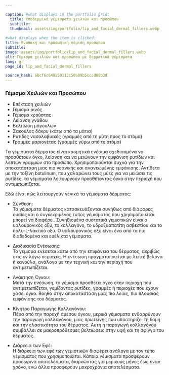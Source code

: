 ```yaml
---

caption: #what displays in the portfolio grid:
  title: Υποδερμικά γέμισματα χειλιών και προσώπου
  subtitle: 
  thumbnail: assets/img/portfolio/lip_and_facial_dermal_fillers.webp
  
#what displays when the item is clicked:
title: Ενυπακή και προσωπική γέμιση προσώπου
subtitle: 
image: assets/img/portfolio/lip_and_facial_dermal_fillers.webp
alt: Γέμισμα χειλιών και προσώπου με δερματικά γέμισματα
lang: gr
page_id: lip_and_facial_dermal_fillers

source_hash: 6bcf6c649a50113c50a89b5cccd08b3d
---
```

### Γέμισμα Χειλιών και Προσώπου
- Επέκταση χειλιών
- Γέμισμα ρινός
- Γέμισμα κρούστας
- Λείανση γνάθου
- Βελτίωση μάγουλων
- Σακούλες δάκρυ (κάτω από τα μάτια)
- Ρυτίδες νασολαβιακές (γραμμές από τη μύτη προς το στόμα)
- Γραμμές μαριονέτας (γραμμές γύρω από το στόμα)

Τα γέμισματα δέρματος είναι κοσμητικά ενέσιμα σχεδιασμένα να προσθέτουν όγκο, λείανση και να μειώνουν την εμφάνιση ρυτίδων και λεπτών γραμμών στο πρόσωπο. Χρησιμοποιούνται συχνά για την αποκατάσταση μιας πιο νεανικής και ανανεωμένης εμφάνισης. Αντίθετα με την τοξίνη botulinum, που χαλαρώνει τους μύες για να μειώσει τις ρυτίδες, τα γέμισματα λειτουργούν προσθέτοντας όγκο στην περιοχή που αντιμετωπίζεται.

Εδώ είναι πώς λειτουργούν γενικά τα γέμισματα δέρματος:
- Σύνθεση:  
  Τα γέμισματα δέρματος κατασκευάζονται συνήθως από διάφορες ουσίες και ο συγκεκριμένος τύπος γέμισματος που χρησιμοποιείται μπορεί να διαφέρει. Συνηθισμένα συστατικά γεμιστικών είναι ο υαλουρονικός οξύ, το κολλαγόνο, το υδροξυαπατίτη ασβεστίου και το πολυ-L-λακτικό οξύ. Ο υαλουρονικός οξύ είναι ένα από τα πιο διαδεδομένα και ευέλικτα γέμισματα.

- Διαδικασία Ενέσωσης:  
  Το γέμισμα ενέσεται κάτω από την επιφάνεια του δέρματος, ακριβώς στις εν λόγω περιοχές. Η ενέσωση πραγματοποιείται με λεπτή βελόνα ή κανούλα, ανάλογα με την τεχνική και την περιοχή που αντιμετωπίζεται.

- Ανάκτηση Όγκου:  
  Μετά την ενέσωση, το γέμισμα προσθέτει όγκο στην περιοχή που αντιμετωπίζεται, γεμίζοντας ρυτίδες, γραμμές ή περιοχές που έχουν χάσει όγκο. Βοηθά στην αποκατάσταση μιας πιο λείας, πιο πλούσιας εμφάνισης του δέρματος.

- Κίνητρο Παραγωγής Κολλαγόνου:  
  Πέρα από την παροχή άμεσου όγκου, μερικά γέμισματα ενθαρρύνουν την παραγωγή κολλαγόνου, μιας πρωτεΐνης που υποστηρίζει τη δομή και την ελαστικότητα του δέρματος. Αυτή η παραγωγή κολλαγόνου συμβάλλει σε μακροπρόθεσμες βελτιώσεις στην υφή και τη σφίγγα του δέρματος.

- Διάρκεια των Εφέ:  
  Η διάρκεια των εφέ των γεμιστικών διαφέρει ανάλογα με τον τύπο γέμισματος που χρησιμοποιείται. Κάποια γέμισματα προσφέρουν προσωρινά αποτελέσματα, διαρκώντας για μερικούς μήνες έως έναν χρόνο, ενώ άλλα προσφέρουν μακροχρόνια αποτελέσματα.